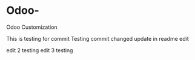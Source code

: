 # Odoo-
Odoo Customization

This is testing for commit 
Testing commit changed update in readme edit

edit 2 testing
edit 3 testing

